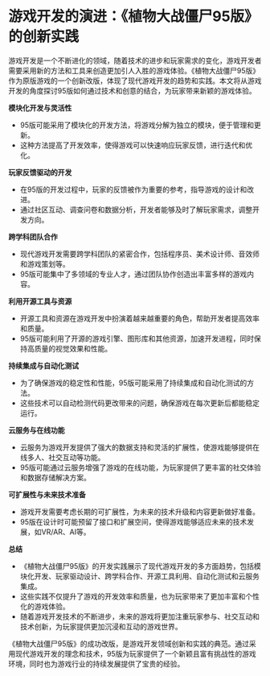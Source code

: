 # 游戏开发的演进：《植物大战僵尸95版》的创新实践

游戏开发是一个不断进化的领域，随着技术的进步和玩家需求的变化，游戏开发者需要采用新的方法和工具来创造更加引人入胜的游戏体验。《植物大战僵尸95版》作为原版游戏的一个创新改版，体现了现代游戏开发的趋势和实践。本文将从游戏开发的角度探讨95版如何通过技术和创意的结合，为玩家带来新颖的游戏体验。

**模块化开发与灵活性**
- 95版可能采用了模块化的开发方法，将游戏分解为独立的模块，便于管理和更新。
- 这种方法提高了开发效率，使得游戏可以快速响应玩家反馈，进行迭代和优化。

**玩家反馈驱动的开发**
- 在95版的开发过程中，玩家的反馈被作为重要的参考，指导游戏的设计和改进。
- 通过社区互动、调查问卷和数据分析，开发者能够及时了解玩家需求，调整开发方向。

**跨学科团队合作**
- 现代游戏开发需要跨学科团队的紧密合作，包括程序员、美术设计师、音效师和游戏策划等。
- 95版可能集中了多领域的专业人才，通过团队协作创造出丰富多样的游戏内容。

**利用开源工具与资源**
- 开源工具和资源在游戏开发中扮演着越来越重要的角色，帮助开发者提高效率和质量。
- 95版可能利用了开源的游戏引擎、图形库和其他资源，加速开发进程，同时保持高质量的视觉效果和性能。

**持续集成与自动化测试**
- 为了确保游戏的稳定性和性能，95版可能采用了持续集成和自动化测试的方法。
- 这些技术可以自动检测代码更改带来的问题，确保游戏在每次更新后都能稳定运行。

**云服务与在线功能**
- 云服务为游戏开发提供了强大的数据支持和灵活的扩展性，使游戏能够提供在线多人、社交互动等功能。
- 95版可能通过云服务增强了游戏的在线功能，为玩家提供了更丰富的社交体验和数据存储解决方案。

**可扩展性与未来技术准备**
- 游戏开发需要考虑长期的可扩展性，为未来的技术升级和内容更新做好准备。
- 95版在设计时可能预留了接口和扩展空间，使得游戏能够适应未来的技术发展，如VR/AR、AI等。

**总结**
- 《植物大战僵尸95版》的开发实践展示了现代游戏开发的多方面趋势，包括模块化开发、玩家驱动设计、跨学科合作、开源工具利用、自动化测试和云服务集成。
- 这些实践不仅提升了游戏的开发效率和质量，也为玩家带来了更加丰富和个性化的游戏体验。
- 随着游戏开发技术的不断进步，未来的游戏将更加注重玩家参与、社交互动和技术创新，为玩家提供更加沉浸和互动的游戏世界。

《植物大战僵尸95版》的成功改版，是游戏开发领域创新和实践的典范。通过采用现代游戏开发的理念和技术，95版为玩家提供了一个新颖且富有挑战性的游戏环境，同时也为游戏行业的持续发展提供了宝贵的经验。